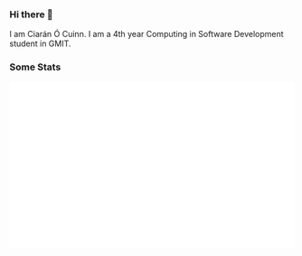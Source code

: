 ### Hi there 👋
I am Ciarán Ó Cuinn. I am a 4th year Computing in Software Development student in GMIT.
### Some Stats
![alt text](https://github.com/C-Cuinn/github-stats/blob/master/generated/overview.svg)

<!--
**C-Cuinn/C-Cuinn** is a ✨ _special_ ✨ repository because its `README.md` (this file) appears on your GitHub profile.
